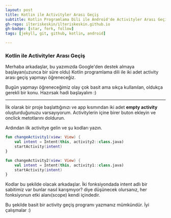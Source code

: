 ```yaml
---
layout: post
title: Kotlin ile Activityler Arası Geçiş
subtitle: Kotlin Programlama Dili ile Android'de Activityler Arası Geçiş Yapma
gh-repo: ilteriskeskin/ilteriskeskin.github.io
gh-badge: [star, fork, follow]
tags: [jekyll, git, github, kotlin, android]

---
```


### Kotlin ile Activityler Arası Geçiş

Merhaba arkadaşlar, bu yazımızda Google'den destek almaya başlayan(uzunca bir süre oldu)
Kotlin programlama dili ile iki adet activity arası geçiş yapmayı öğreneceğiz. 

Bugün yapmayı öğreneceğimiz olay çok basit ama sıkça kullanılan, oldukça gerekli bir konu. Hazırsak hadi başlayalım :)

--------------------------------------

İlk olarak bir proje başlattığınızı ve app kısmından iki adet **empty activity** oluşturduğunuzu
varsayıyorum. Activitylerin içine birer buton ekleyin ve onclick metotlarını doldurun.

Ardından ilk activitye gelin ve şu kodları yazın.

```kotlin
fun changeActivity1(view: View) {
    val intent = Intent(this, activity2::class.java)
    startActivity(intent)
}

fun changeActivity2(view: View) {
    val intent = Intent(this, activity1::class.java)
    startActivity(intent)
}
```

Kodlar bu şekilde olacak arkadaşlar. İki fonksiyondada intent adlı bir sabitimiz var bunlar nasıl karışmıyor? diye düşünecek olursanız, her fonksiyonun etki alanı(scope) kendi içindedir.

Bu şekilde basit bir activity geçiş programı yazmanız mümkündür. İyi çalışmalar :)